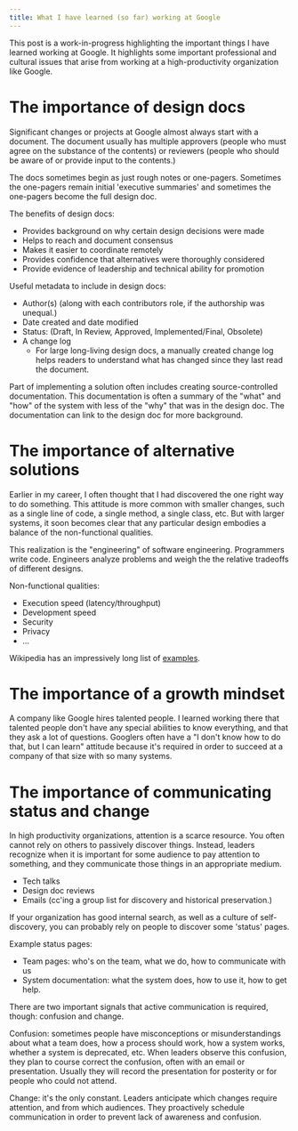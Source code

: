 ```yaml
---
title: What I have learned (so far) working at Google
---
```


This post is a work-in-progress highlighting the important things I have learned working
at Google. It highlights some important professional and cultural issues that arise from working at
a high-productivity organization like Google.

# The importance of design docs

Significant changes or projects at Google almost always start with a document. 
The document usually has multiple approvers (people who must agree on the substance of the contents)
or reviewers (people who should be aware of or provide input to the contents.)

The docs sometimes begin as just rough notes or one-pagers. Sometimes the one-pagers remain initial
'executive summaries' and sometimes the one-pagers become the full design doc.

The benefits of design docs:

* Provides background on why certain design decisions were made
* Helps to reach and document consensus
* Makes it easier to coordinate remotely
* Provides confidence that alternatives were thoroughly considered
* Provide evidence of leadership and technical ability for promotion

Useful metadata to include in design docs:

* Author(s) (along with each contributors role, if the authorship was unequal.)
* Date created and date modified
* Status: (Draft, In Review, Approved, Implemented/Final, Obsolete)
* A change log
  * For large long-living design docs, a manually created change log helps readers to
    understand what has changed since they last read the document.
    
Part of implementing a solution often includes creating source-controlled documentation.
This documentation is often a summary of the "what" and "how" of the system with less of
the "why" that was in the design doc. The documentation can link to the design doc for
more background.

# The importance of alternative solutions

Earlier in my career, I often thought that I had discovered the one right way to do something.
This attitude is more common with smaller changes, such as a single line of code, a single 
method, a single class, etc. But with larger systems, it soon becomes clear that any particular
design embodies a balance of the non-functional qualities.

This realization is the "engineering" of software engineering. Programmers write code. Engineers
analyze problems and weigh the the relative tradeoffs of different designs.

Non-functional qualities:

* Execution speed (latency/throughput)
* Development speed
* Security
* Privacy
* ...

Wikipedia has an impressively long list of [examples](https://en.wikipedia.org/wiki/Non-functional_requirement#Examples).

# The importance of a growth mindset

A company like Google hires talented people. I learned working there that talented people
don't have any special abilities to know everything, and that they ask a lot of questions.
Googlers often have a "I don't know how to do that, but I can learn" attitude because
it's required in order to succeed at a company of that size with so many systems.

# The importance of communicating status and change

In high productivity organizations, attention is a scarce resource. You often cannot rely
on others to passively discover things. Instead, leaders recognize when it is important
for some audience to pay attention to something, and they communicate those things in
an appropriate medium.

* Tech talks
* Design doc reviews
* Emails (cc'ing a group list for discovery and historical preservation.)

If your organization has good internal search, as well as a culture of self-discovery,
you can probably rely on people to discover some 'status' pages.

Example status pages:

* Team pages: who's on the team, what we do, how to communicate with us
* System documentation: what the system does, how to use it, how to get help.

There are two important signals that active communication is required, though: confusion and change.

Confusion: sometimes people have misconceptions or misunderstandings about what a team does,
how a process should work, how a system works, whether a system is deprecated, etc. When
leaders observe this confusion, they plan to course correct the confusion, often with an email
or presentation. Usually they will record the presentation for posterity or for people who
could not attend.

Change: it's the only constant. Leaders anticipate which changes require attention, and from
which audiences. They proactively schedule communication in order to prevent lack of awareness
and confusion.
